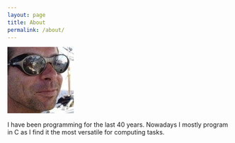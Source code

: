 ```yaml
---
layout: page
title: About
permalink: /about/
---
```


![My round face](/assets/manu_profile.jpg)

I have been programming for the last 40 years. Nowadays I mostly program in C as I find it the most versatile for computing tasks.
